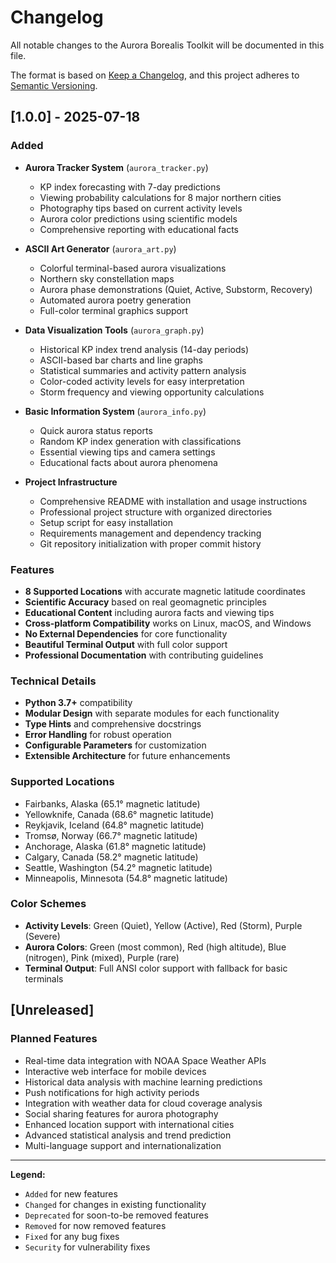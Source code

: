 # Changelog

All notable changes to the Aurora Borealis Toolkit will be documented in this file.

The format is based on [Keep a Changelog](https://keepachangelog.com/en/1.0.0/),
and this project adheres to [Semantic Versioning](https://semver.org/spec/v2.0.0.html).

## [1.0.0] - 2025-07-18

### Added
- **Aurora Tracker System** (`aurora_tracker.py`)
  - KP index forecasting with 7-day predictions
  - Viewing probability calculations for 8 major northern cities
  - Photography tips based on current activity levels
  - Aurora color predictions using scientific models
  - Comprehensive reporting with educational facts

- **ASCII Art Generator** (`aurora_art.py`)
  - Colorful terminal-based aurora visualizations
  - Northern sky constellation maps
  - Aurora phase demonstrations (Quiet, Active, Substorm, Recovery)
  - Automated aurora poetry generation
  - Full-color terminal graphics support

- **Data Visualization Tools** (`aurora_graph.py`)
  - Historical KP index trend analysis (14-day periods)
  - ASCII-based bar charts and line graphs
  - Statistical summaries and activity pattern analysis
  - Color-coded activity levels for easy interpretation
  - Storm frequency and viewing opportunity calculations

- **Basic Information System** (`aurora_info.py`)
  - Quick aurora status reports
  - Random KP index generation with classifications
  - Essential viewing tips and camera settings
  - Educational facts about aurora phenomena

- **Project Infrastructure**
  - Comprehensive README with installation and usage instructions
  - Professional project structure with organized directories
  - Setup script for easy installation
  - Requirements management and dependency tracking
  - Git repository initialization with proper commit history

### Features
- **8 Supported Locations** with accurate magnetic latitude coordinates
- **Scientific Accuracy** based on real geomagnetic principles
- **Educational Content** including aurora facts and viewing tips
- **Cross-platform Compatibility** works on Linux, macOS, and Windows
- **No External Dependencies** for core functionality
- **Beautiful Terminal Output** with full color support
- **Professional Documentation** with contributing guidelines

### Technical Details
- **Python 3.7+** compatibility
- **Modular Design** with separate modules for each functionality
- **Type Hints** and comprehensive docstrings
- **Error Handling** for robust operation
- **Configurable Parameters** for customization
- **Extensible Architecture** for future enhancements

### Supported Locations
- Fairbanks, Alaska (65.1° magnetic latitude)
- Yellowknife, Canada (68.6° magnetic latitude)
- Reykjavik, Iceland (64.8° magnetic latitude)
- Tromsø, Norway (66.7° magnetic latitude)
- Anchorage, Alaska (61.8° magnetic latitude)
- Calgary, Canada (58.2° magnetic latitude)
- Seattle, Washington (54.2° magnetic latitude)
- Minneapolis, Minnesota (54.8° magnetic latitude)

### Color Schemes
- **Activity Levels**: Green (Quiet), Yellow (Active), Red (Storm), Purple (Severe)
- **Aurora Colors**: Green (most common), Red (high altitude), Blue (nitrogen), Pink (mixed), Purple (rare)
- **Terminal Output**: Full ANSI color support with fallback for basic terminals

## [Unreleased]

### Planned Features
- Real-time data integration with NOAA Space Weather APIs
- Interactive web interface for mobile devices
- Historical data analysis with machine learning predictions
- Push notifications for high activity periods
- Integration with weather data for cloud coverage analysis
- Social sharing features for aurora photography
- Enhanced location support with international cities
- Advanced statistical analysis and trend prediction
- Multi-language support and internationalization

---

**Legend:**
- `Added` for new features
- `Changed` for changes in existing functionality
- `Deprecated` for soon-to-be removed features
- `Removed` for now removed features
- `Fixed` for any bug fixes
- `Security` for vulnerability fixes